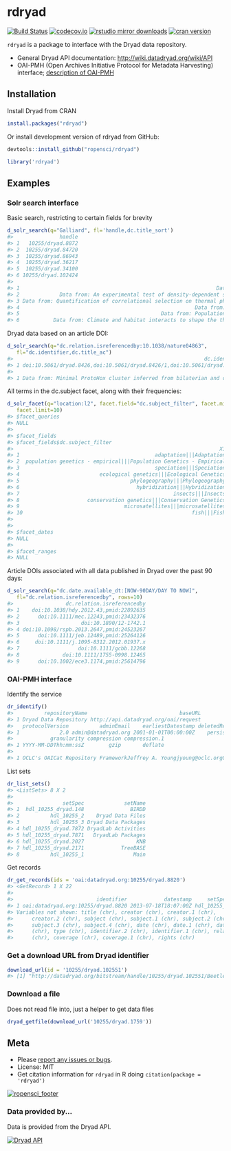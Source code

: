 rdryad
======



[![Build Status](https://api.travis-ci.org/ropensci/rdryad.png)](https://travis-ci.org/ropensci/rdryad)
[![codecov.io](https://codecov.io/github/ropensci/rdryad/coverage.svg?branch=master)](https://codecov.io/github/ropensci/rdryad?branch=master)
[![rstudio mirror downloads](http://cranlogs.r-pkg.org/badges/rdryad)](https://github.com/metacran/cranlogs.app)
[![cran version](http://www.r-pkg.org/badges/version/rdryad)](http://cran.rstudio.com/web/packages/rdryad)

`rdryad` is a package to interface with the Dryad data repository.

* General Dryad API documentation: http://wiki.datadryad.org/wiki/API
* OAI-PMH (Open Archives Initiative Protocol for Metadata Harvesting) interface; [description of OAI-PMH](http://en.wikipedia.org/wiki/Open_Archives_Initiative_Protocol_for_Metadata_Harvesting)

## Installation

Install Dryad from CRAN


```r
install.packages("rdryad")
```

Or install development version of rdryad from GitHub:


```r
devtools::install_github("ropensci/rdryad")
```


```r
library('rdryad')
```

## Examples

### Solr search interface

Basic search, restricting to certain fields for brevity


```r
d_solr_search(q="Galliard", fl='handle,dc.title_sort')
#>               handle
#> 1   10255/dryad.8872
#> 2  10255/dryad.84720
#> 3  10255/dryad.86943
#> 4  10255/dryad.36217
#> 5  10255/dryad.34100
#> 6 10255/dryad.102424
#>                                                                                                                            dc.title_sort
#> 1                                                                Data from: Inconsistency between different measures of sexual selection
#> 2             Data from: An experimental test of density-dependent selection on temperament traits of activity, boldness and sociability
#> 3 Data from: Quantification of correlational selection on thermal physiology, thermoregulatory behavior and energy metabolism in lizards
#> 4                                                         Data from: Patterns and processes of dispersal behaviour in arvicoline rodents
#> 5                                              Data from: Population and life-history consequences of within-cohort individual variation
#> 6           Data from: Climate and habitat interacts to shape the thermal reaction norms of breeding phenology across lizard populations
```

Dryad data based on an article DOI:


```r
d_solr_search(q="dc.relation.isreferencedby:10.1038/nature04863",
   fl="dc.identifier,dc.title_ac")
#>                                                              dc.identifier
#> 1 doi:10.5061/dryad.8426,doi:10.5061/dryad.8426/1,doi:10.5061/dryad.8426/2
#>                                                                                                                                          dc.title_ac
#> 1 Data from: Minimal ProtoHox cluster inferred from bilaterian and cnidarian Hox complements,Chourrout-Nature2006_82taxa,Chourrout-Nature2006_92taxa
```

All terms in the dc.subject facet, along with their frequencies:


```r
d_solr_facet(q="location:l2", facet.field="dc.subject_filter", facet.minCount=1,
   facet.limit=10)
#> $facet_queries
#> NULL
#> 
#> $facet_fields
#> $facet_fields$dc.subject_filter
#>                                                                   X1  X2
#> 1                                            adaptation|||Adaptation 590
#> 2  population genetics - empirical|||Population Genetics - Empirical 469
#> 3                                            speciation|||Speciation 356
#> 4                          ecological genetics|||Ecological Genetics 309
#> 5                                    phylogeography|||Phylogeography 288
#> 6                                      hybridization|||Hybridization 242
#> 7                                                  insects|||Insects 236
#> 8                      conservation genetics|||Conservation Genetics 230
#> 9                                  microsatellites|||microsatellites 188
#> 10                                                       fish|||Fish 172
#> 
#> 
#> $facet_dates
#> NULL
#> 
#> $facet_ranges
#> NULL
```

Article DOIs associated with all data published in Dryad over the past 90 days:


```r
d_solr_search(q="dc.date.available_dt:[NOW-90DAY/DAY TO NOW]",
   fl="dc.relation.isreferencedby", rows=10)
#>                 dc.relation.isreferencedby
#> 1    doi:10.1038/hdy.2012.43,pmid:22892635
#> 2      doi:10.1111/mec.12243,pmid:23432376
#> 3                    doi:10.1890/12-1742.1
#> 4 doi:10.1098/rspb.2013.2647,pmid:24523267
#> 5      doi:10.1111/jeb.12489,pmid:25264126
#> 6     doi:10.1111/j.1095-8312.2012.01937.x
#> 7                   doi:10.1111/gcbb.12268
#> 8              doi:10.1111/1755-0998.12465
#> 9      doi:10.1002/ece3.1174,pmid:25614796
```

### OAI-PMH interface

Identify the service


```r
dr_identify()
#>          repositoryName                              baseURL
#> 1 Dryad Data Repository http://api.datadryad.org/oai/request
#>   protocolVersion          adminEmail    earliestDatestamp deletedRecord
#> 1             2.0 admin@datadryad.org 2001-01-01T00:00:00Z    persistent
#>            granularity compression compression.1
#> 1 YYYY-MM-DDThh:mm:ssZ        gzip       deflate
#>                                                                                                                                                                 description
#> 1 OCLC's OAICat Repository FrameworkJeffrey A. Youngjyoung@oclc.orgOCLC1.5.48http://alcme.oclc.org/oaicat/oaicat_icon.gifhttp://www.oclc.org/research/software/oai/cat.shtm
```

List sets


```r
dr_list_sets()
#> <ListSets> 8 X 2 
#> 
#>                setSpec             setName
#> 1  hdl_10255_dryad.148               BIRDD
#> 2          hdl_10255_2    Dryad Data Files
#> 3          hdl_10255_3 Dryad Data Packages
#> 4 hdl_10255_dryad.7872 DryadLab Activities
#> 5 hdl_10255_dryad.7871   DryadLab Packages
#> 6 hdl_10255_dryad.2027                 KNB
#> 7 hdl_10255_dryad.2171            TreeBASE
#> 8          hdl_10255_1                Main
```

Get records


```r
dr_get_records(ids = 'oai:datadryad.org:10255/dryad.8820')
#> <GetRecord> 1 X 22 
#> 
#>                           identifier            datestamp     setSpec
#> 1 oai:datadryad.org:10255/dryad.8820 2013-07-18T18:07:00Z hdl_10255_2
#> Variables not shown: title (chr), creator (chr), creator.1 (chr),
#>      creator.2 (chr), subject (chr), subject.1 (chr), subject.2 (chr),
#>      subject.3 (chr), subject.4 (chr), date (chr), date.1 (chr), date.2
#>      (chr), type (chr), identifier.2 (chr), identifier.1 (chr), relation
#>      (chr), coverage (chr), coverage.1 (chr), rights (chr)
```

### Get a download URL from Dryad identifier


```r
download_url(id = '10255/dryad.102551')
#> [1] "http://datadryad.org/bitstream/handle/10255/dryad.102551/Beetles%20-%20Darwin%20Core.xls?sequence=1"
```

### Download a file

Does not read file into, just a helper to get data files


```r
dryad_getfile(download_url('10255/dryad.1759'))
```


## Meta

* Please [report any issues or bugs](https://github.com/ropensci/rdryad/issues).
* License: MIT
* Get citation information for `rdryad` in R doing `citation(package = 'rdryad')`

[![ropensci_footer](http://ropensci.org/public_images/github_footer.png)](http://ropensci.org)

### Data provided by...

Data is provided from the Dryad API.

<a href="http://wiki.datadryad.org/Data_Access"><img src="http://wiki.datadryad.org/wg/dryad/images/b/bc/Dryad_web_banner_small_v4.jpg" alt="Dryad API" /></a>
